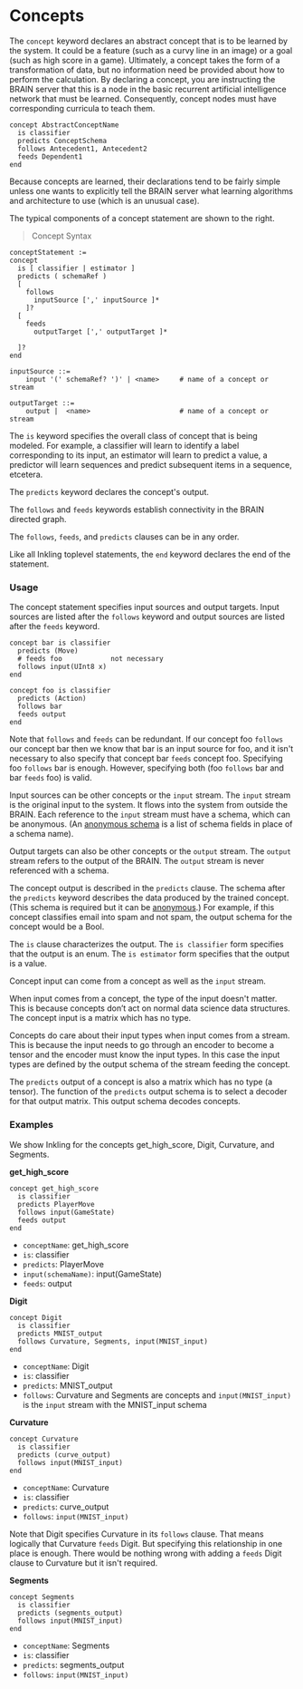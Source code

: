 # Concepts

The `concept` keyword declares an abstract concept that is to be learned by the system. It could be a feature (such as a curvy line in an image) or a goal (such as high score in a game).  Ultimately, a concept takes the form of a transformation of data, but no information need be provided about how to perform the calculation. By declaring a concept, you are instructing the BRAIN server that this is a node in the basic recurrent artificial intelligence network that must be learned. Consequently, concept nodes must have corresponding curricula to teach them.

```inkling--code
concept AbstractConceptName
  is classifier
  predicts ConceptSchema
  follows Antecedent1, Antecedent2   
  feeds Dependent1                 
end
```

Because concepts are learned, their declarations tend to be fairly simple unless one wants to explicitly tell the BRAIN server what learning algorithms and
architecture to use (which is an unusual case).  

The typical components of a concept statement are shown to the right. 

> Concept Syntax

```inkling--syntax
conceptStatement :=
concept
  is [ classifier | estimator ]
  predicts ( schemaRef )
  [
    follows
      inputSource [',' inputSource ]*
    ]?
  [
    feeds
      outputTarget [',' outputTarget ]*

  ]?
end

inputSource ::=
    input '(' schemaRef? ')' | <name>     # name of a concept or stream

outputTarget ::=
    output |  <name>                      # name of a concept or stream
```

The `is` keyword specifies the overall class of concept that is being modeled. For example, a classifier will learn to identify a label corresponding to its input, an estimator will learn to predict a value, a predictor will learn sequences and predict subsequent items in a sequence, etcetera.

The `predicts` keyword declares the concept's output.

The `follows` and `feeds` keywords establish connectivity in the BRAIN directed graph. 

The `follows`, `feeds`, and `predicts` clauses can be in any order. 

Like all Inkling toplevel statements, the `end` keyword declares the end of the
statement. 


### Usage

The concept statement specifies input sources and output targets. Input sources
are listed after the `follows` keyword and output sources are listed after the
`feeds` keyword. 

```inkling--code
concept bar is classifier
  predicts (Move)
  # feeds foo            not necessary 
  follows input(UInt8 x)
end

concept foo is classifier
  predicts (Action)
  follows bar     
  feeds output
end
```

Note that `follows` and `feeds` can be redundant. If our concept foo `follows`
our concept bar then we know that bar is an input source for foo, and it isn't 
necessary to also specify that concept bar `feeds` concept foo.  Specifying foo 
`follows` bar is enough. However, specifying both (foo `follows` bar and bar `feeds` foo) is valid. 

Input sources can be other concepts or the `input` stream.  The `input` stream
is the original input to the system. It flows into the system from outside the
BRAIN. Each reference to the `input` stream must have a schema, which can be
anonymous. (An [anonymous schema][1] is a list of schema fields in place of a schema name).

Output targets can also be other concepts or the `output` stream. The `output` stream refers to the output of the BRAIN. 
The `output` stream is never referenced with a schema.

The concept output is described in the `predicts` clause. The schema after the
`predicts` keyword describes the data produced by the trained concept.  (This
schema is required but it can be [anonymous][1].)
For example, if this concept classifies email into spam and not spam, the output schema for the concept would be a Bool. 

The `is` clause characterizes the output. The `is classifier` form specifies that the output is an enum. 
The `is estimator` form specifies that the output is a value.

Concept input can come from a concept as well as the `input` stream.

When input comes from a concept, the type of the input doesn't matter. This is because concepts don’t act on normal data science data structures. The concept input is a matrix which has no type. 

Concepts do care about their input types when input comes from a stream. This is because the input needs to go through an encoder to become a tensor and the encoder must know the input types. In this case the input types are defined by the output schema of the stream feeding the concept. 

The `predicts` output of a concept is also a matrix which has no type (a tensor). The function of the `predicts` output schema is to select a decoder for that output matrix. This output schema decodes concepts. 

### Examples

We show Inkling for the concepts get_high_score, Digit, Curvature, and Segments. 

**get_high_score**

```inkling--code
concept get_high_score
  is classifier
  predicts PlayerMove
  follows input(GameState)
  feeds output
end
```

* `conceptName`: get_high_score
* `is`: classifier
* `predicts`: PlayerMove
* `input(schemaName)`: input(GameState)
* `feeds`: output


**Digit**

```inkling--code
concept Digit
  is classifier
  predicts MNIST_output
  follows Curvature, Segments, input(MNIST_input)
end
```

* `conceptName`: Digit
* `is`: classifier
* `predicts`: MNIST_output
* `follows`: Curvature and Segments are concepts and `input(MNIST_input)` is
the `input` stream with the MNIST_input schema

**Curvature**

```inkling--code
concept Curvature
  is classifier
  predicts (curve_output)
  follows input(MNIST_input)
end
```

* `conceptName`: Curvature
* `is`: classifier
* `predicts`: curve_output
* `follows`: `input(MNIST_input)`

Note that Digit specifies Curvature in its `follows` clause. That means logically
that Curvature `feeds` Digit. But specifying this relationship in one place is
enough. There would be nothing wrong with adding a `feeds` Digit clause to
Curvature but it isn't required. 

**Segments**

```inkling--code
concept Segments
  is classifier
  predicts (segments_output)
  follows input(MNIST_input)
end
```

* `conceptName`: Segments
* `is`: classifier
* `predicts`: segments_output
* `follows`: `input(MNIST_input)`


[1]:#schema-rules
